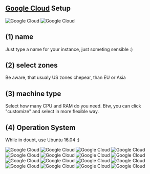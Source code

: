 ## [Google Cloud](https://console.cloud.google.com/) Setup

![Google Cloud](images/gc0.png)
![Google Cloud](images/gc1.png)

## (1) name
Just type a name for your instance, just someting sensible :)

## (2) select zones
Be aware, that usualy US zones chepear, than EU or Asia

## (3) machine type
Select how many CPU and RAM do you need. Btw, you can click "customize" and select in more flexible way.

## (4) Operation System
While in doubt, use Ubuntu 16.04 :)

![Google Cloud](images/gc3.png)
![Google Cloud](images/gc4.png)
![Google Cloud](images/gc5.1.png)
![Google Cloud](images/gc5.2.png)
![Google Cloud](images/gc6.png)
![Google Cloud](images/gc7.png)
![Google Cloud](images/gc8.png)
![Google Cloud](images/gc8.1.png)
![Google Cloud](images/gc8.2.png)
![Google Cloud](images/gc9.1.png)
![Google Cloud](images/gc9.2.png)
![Google Cloud](images/gc9.3.png)
![Google Cloud](images/gc10.png)
![Google Cloud](images/gc11.png)
![Google Cloud](images/gc12.1.png)
![Google Cloud](images/gc12.2.png)